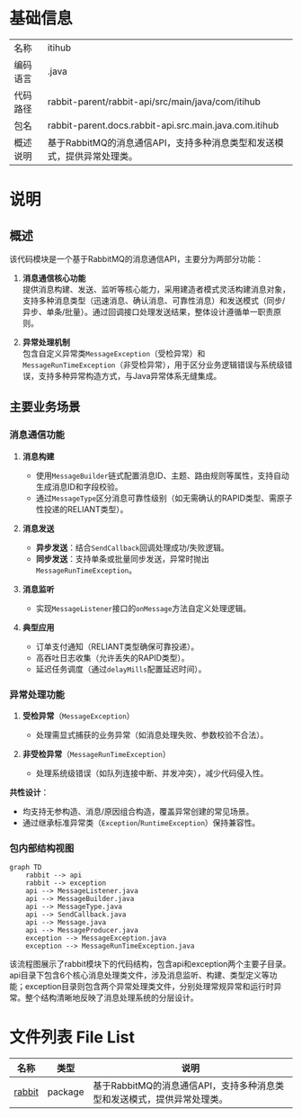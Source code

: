 # 基础信息

|      |      |
|------|------|
| 名称 | itihub |
| 编码语言 | .java |
| 代码路径 | rabbit-parent/rabbit-api/src/main/java/com/itihub |
| 包名 | rabbit-parent.docs.rabbit-api.src.main.java.com.itihub |
| 概述说明 | 基于RabbitMQ的消息通信API，支持多种消息类型和发送模式，提供异常处理类。 |

# 说明

## 概述  
该代码模块是一个基于RabbitMQ的消息通信API，主要分为两部分功能：  

1. **消息通信核心功能**  
   提供消息构建、发送、监听等核心能力，采用建造者模式灵活构建消息对象，支持多种消息类型（迅速消息、确认消息、可靠性消息）和发送模式（同步/异步、单条/批量）。通过回调接口处理发送结果，整体设计遵循单一职责原则。  

2. **异常处理机制**  
   包含自定义异常类`MessageException`（受检异常）和`MessageRunTimeException`（非受检异常），用于区分业务逻辑错误与系统级错误，支持多种异常构造方式，与Java异常体系无缝集成。  

## 主要业务场景  

### 消息通信功能  
1. **消息构建**  
   - 使用`MessageBuilder`链式配置消息ID、主题、路由规则等属性，支持自动生成消息ID和字段校验。  
   - 通过`MessageType`区分消息可靠性级别（如无需确认的RAPID类型、需原子性投递的RELIANT类型）。  

2. **消息发送**  
   - **异步发送**：结合`SendCallback`回调处理成功/失败逻辑。  
   - **同步发送**：支持单条或批量同步发送，异常时抛出`MessageRunTimeException`。  

3. **消息监听**  
   - 实现`MessageListener`接口的`onMessage`方法自定义处理逻辑。  

4. **典型应用**  
   - 订单支付通知（RELIANT类型确保可靠投递）。  
   - 高吞吐日志收集（允许丢失的RAPID类型）。  
   - 延迟任务调度（通过`delayMills`配置延迟时间）。  

### 异常处理功能  
1. **受检异常**（`MessageException`）  
   - 处理需显式捕获的业务异常（如消息处理失败、参数校验不合法）。  

2. **非受检异常**（`MessageRunTimeException`）  
   - 处理系统级错误（如队列连接中断、并发冲突），减少代码侵入性。  

**共性设计**：  
- 均支持无参构造、消息/原因组合构造，覆盖异常创建的常见场景。  
- 通过继承标准异常类（`Exception`/`RuntimeException`）保持兼容性。


### 包内部结构视图

```mermaid
graph TD
    rabbit --> api
    rabbit --> exception
    api --> MessageListener.java
    api --> MessageBuilder.java
    api --> MessageType.java
    api --> SendCallback.java
    api --> Message.java
    api --> MessageProducer.java
    exception --> MessageException.java
    exception --> MessageRunTimeException.java
```

该流程图展示了rabbit模块下的代码结构，包含api和exception两个主要子目录。api目录下包含6个核心消息处理类文件，涉及消息监听、构建、类型定义等功能；exception目录则包含两个异常处理类文件，分别处理常规异常和运行时异常。整个结构清晰地反映了消息处理系统的分层设计。

# 文件列表 File List

| 名称   | 类型  | 说明 |
|-------|------|-------------|
| [rabbit](rabbit/_module.md) | package | 基于RabbitMQ的消息通信API，支持多种消息类型和发送模式，提供异常处理类。 |


